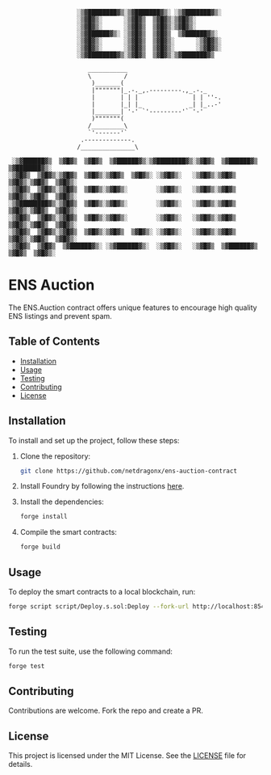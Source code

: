                        ░▒▓████████▓▒░▒▓███████▓▒░ ░▒▓███████▓▒░
                       ░▒▓█▓▒░      ░▒▓█▓▒  ▒▓█▓▒░▒▓█▓▒░       
                       ░▒▓█▓▒░      ░▒▓█▓▒  ▒▓█▓▒░▒▓█▓▒░       
                       ░▒▓██████▓▒░ ░▒▓█▓▒  ▒▓█▓▒  ▒▓██████▓▒░ 
                       ░▒▓█▓▒░      ░▒▓█▓▒  ▒▓█▓▒░      ░▒▓█▓▒░
                       ░▒▓█▓▒░      ░▒▓█▓▒  ▒▓█▓▒░      ░▒▓█▓▒░
                       ░▒▓████████▓▒░▒▓█▓▒  ▒▓█▓▒░▒▓███████▓▒  
    
                          ___________
                          \         /
                           )_______(
                           |"""""""|_.-._,.---------.,_.-._
                           |       | | |               | | ''-.
                           |       |_| |_             _| |_..-'
                           |_______| '-' `'---------'` '-'
                           )"""""""(
                          /_________\
                          `'-------'`
                        .-------------.
                       /_______________\
      
     ░▒▓██████▓▒  ▒▓█▓▒  ▒▓█▓▒  ▒▓██████▓▒░▒▓████████▓▒░▒▓█▓▒  ▒▓██████▓▒  ▒▓███████▓▒░  
    ░▒▓█▓▒  ▒▓█▓▒░▒▓█▓▒  ▒▓█▓▒░▒▓█▓▒  ▒▓█▓▒░ ░▒▓█▓▒░   ░▒▓█▓▒░▒▓█▓▒  ▒▓█▓▒░▒▓█▓▒  ▒▓█▓▒░ 
    ░▒▓█▓▒  ▒▓█▓▒░▒▓█▓▒  ▒▓█▓▒░▒▓█▓▒░        ░▒▓█▓▒░   ░▒▓█▓▒░▒▓█▓▒  ▒▓█▓▒░▒▓█▓▒  ▒▓█▓▒░ 
    ░▒▓████████▓▒░▒▓█▓▒  ▒▓█▓▒░▒▓█▓▒░        ░▒▓█▓▒░   ░▒▓█▓▒░▒▓█▓▒  ▒▓█▓▒░▒▓█▓▒  ▒▓█▓▒░ 
    ░▒▓█▓▒  ▒▓█▓▒░▒▓█▓▒  ▒▓█▓▒░▒▓█▓▒░        ░▒▓█▓▒░   ░▒▓█▓▒░▒▓█▓▒  ▒▓█▓▒░▒▓█▓▒  ▒▓█▓▒░ 
    ░▒▓█▓▒  ▒▓█▓▒░▒▓█▓▒  ▒▓█▓▒░▒▓█▓▒  ▒▓█▓▒░ ░▒▓█▓▒░   ░▒▓█▓▒░▒▓█▓▒  ▒▓█▓▒░▒▓█▓▒  ▒▓█▓▒░ 
    ░▒▓█▓▒  ▒▓█▓▒  ▒▓██████▓▒░ ░▒▓██████▓▒░  ░▒▓█▓▒░   ░▒▓█▓▒  ▒▓██████▓▒  ▒▓█▓▒  ▒▓█▓▒░ 

# ENS Auction

The ENS.Auction contract offers unique features to encourage high quality ENS listings and prevent spam.

## Table of Contents

- [Installation](#installation)
- [Usage](#usage)
- [Testing](#testing)
- [Contributing](#contributing)
- [License](#license)

## Installation

To install and set up the project, follow these steps:

1. Clone the repository:
    ```bash
    git clone https://github.com/netdragonx/ens-auction-contract
    ```

2. Install Foundry by following the instructions [here](https://github.com/foundry-rs/foundry#installation).

3. Install the dependencies:
    ```bash
    forge install
    ```

4. Compile the smart contracts:
    ```bash
    forge build
    ```

## Usage

To deploy the smart contracts to a local blockchain, run:

```bash
forge script script/Deploy.s.sol:Deploy --fork-url http://localhost:8545 --broadcast
```

## Testing

To run the test suite, use the following command:

```bash
forge test
```

## Contributing

Contributions are welcome. Fork the repo and create a PR.

## License

This project is licensed under the MIT License. See the [LICENSE](LICENSE) file for details.

